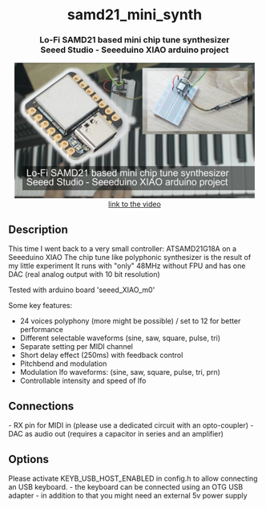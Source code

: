 <h1 align="center">samd21_mini_synth</h1>
<h3 align="center">Lo-Fi SAMD21 based mini chip tune synthesizer<br>Seeed Studio - Seeeduino XIAO arduino project</h3>  
<p align="center"> 
  <img src="img/splash.jpg" alt="project picture" width="480px" height="270px"><br>
  <a href="https://youtu.be/x4WEWTdZR90">link to the video</a>
</p>
<h2>Description</h2>
This time I went back to a very small controller: ATSAMD21G18A on a Seeeduino XIAO
The chip tune like polyphonic synthesizer is the result of my little experiment
It runs with "only" 48MHz without FPU and has one DAC (real analog output with 10 bit resolution)

Tested with arduino board 'seeed_XIAO_m0'

Some key features:
- 24 voices polyphony (more might be possible) / set to 12 for better performance
- Different selectable waveforms (sine, saw, square, pulse, tri)
- Separate setting per MIDI channel
- Short delay effect (250ms) with feedback control
- Pitchbend and modulation
- Modulation lfo waveforms: (sine, saw, square, pulse, tri, prn)
- Controllable intensity and speed of lfo

<h2>Connections</h2>
- RX pin for MIDI in (please use a dedicated circuit with an opto-coupler)
- DAC as audio out (requires a capacitor in series and an amplifier)

<h2>Options</h2>
Please activate KEYB_USB_HOST_ENABLED in config.h to allow connecting an USB keyboard.
- the keyboard can be connected using an OTG USB adapter
- in addition to that you might need an external 5v power supply

